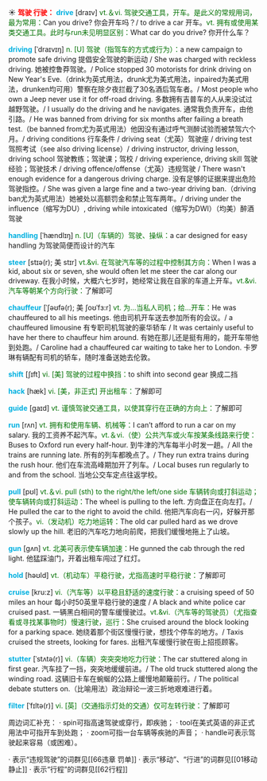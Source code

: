 ☀ <font color="red">**驾驶 行驶：**</font>
<font color="sky blue">**drive**</font> [draɪv] 
<font color="rgb(227, 108, 9)">vt.＆vi. 驾驶交通工具，开车。是此义的常规用词，最为常用：</font>Can you drive? 你会开车吗？/ to drive a car 开车。<font color="rgb(227, 108, 9)">vt. 拥有或使用某类交通工具。此时与run未见明显区别：</font>What car do you drive? 你开什么车？
           
<font color="sky blue">**driving**</font> [ˈdraɪvɪŋ]
<font color="rgb(227, 108, 9)">n. [U] 驾驶（指驾车的方式或行为）：</font>a new campaign to promote safe driving 提倡安全驾驶的新运动 / She was charged with reckless driving. 她被控鲁莽驾驶。/ Police stopped 30 motorists for drink driving on New Year's Eve.（drink为英式用法，drunk尤为美式用法，inpaired为美式用法，drunken均可用）警察在除夕夜拦截了30名酒后驾车者。/ Most people who own a Jeep never use it for off-road driving. 多数拥有吉普车的人从来没试过越野驾驶。/ I usually do the driving and he navigates. 通常我负责开车，由他引路。/ He was banned from driving for six months after failing a breath test.（be banned from尤为英式用法）他因没有通过呼气测醉试验而被禁驾六个月。/ driving conditions 行车条件 / driving seat（尤英）驾驶座 / driving test 驾照考试（see also driving license）/ driving instructor, driving lesson, driving school 驾驶教练；驾驶课；驾校 / driving experience, driving skill 驾驶经验；驾驶技术 / driving offence/offense（尤英）违规驾驶 / There wasn't enough evidence for a dangerous driving charge. 没有足够的证据来提出危险驾驶指控。/ She was given a large fine and a two-year driving ban.（driving ban尤为英式用法）她被处以高额罚金和禁止驾车两年。/ driving under the influence（缩写为DU）, driving while intoxicated（缩写为DWI）（均美）醉酒驾驶
           
<font color="sky blue">**handling**</font> [ˈhændlɪŋ]
<font color="rgb(227, 108, 9)">n. [U]（车辆的）驾驶、操纵：</font>a car designed for easy handling 为驾驶简便而设计的汽车
 
<font color="sky blue">**steer**</font> [stɪə(r); 美 stɪr]
<font color="rgb(227, 108, 9)">vt.&vi. 在驾驶汽车等的过程中控制其方向：</font>When I was a kid, about six or seven, she would often let me steer the car along our driveway. 在我小时候，大概六七岁时，她经常让我在自家的车道上开车。<font color="rgb(227, 108, 9)">vt.&vi. 汽车等朝某个方向行驶：</font>了解即可
                      
<font color="sky blue">**chauffeur**</font> [ˈʃəʊfə(r); 美 ʃoʊˈfɜ:r]
<font color="rgb(227, 108, 9)">vt. 为…当私人司机；给…开车：</font>He was chauffeured to all his meetings. 他由司机开车送去参加所有的会议。/ a chauffeured limousine 有专职司机驾驶的豪华轿车 / It was certainly useful to have her there to chauffeur him around. 有她在那儿还是挺有用的，能开车带他到处跑。/ Caroline had a chauffeured car waiting to take her to London. 卡罗琳有辆配有司机的轿车，随时准备送她去伦敦。

<font color="sky blue">**shift**</font> [ʃɪft]
<font color="rgb(227, 108, 9)">vi. [美] 驾驶的过程中换挡：</font>to shift into second gear 换成二挡       

<font color="sky blue">**hack**</font> [hæk]
<font color="rgb(227, 108, 9)">vi. [美，非正式] 开出租车：</font>了解即可

<font color="sky blue">**guide**</font> [ɡaɪd] 
<font color="rgb(227, 108, 9)">vt. 谨慎驾驶交通工具，以使其穿行在正确的方向上：</font>了解即可

<font color="sky blue">**run**</font> [rʌn] 
<font color="rgb(227, 108, 9)">vt. 拥有和使用车辆、机械等：</font>I can’t afford to run a car on my salary. 我的工资养不起汽车。<font color="rgb(227, 108, 9)">vt.＆vi.（使）公共汽车或火车按某条线路来行使：</font>Buses to Oxford run every half-hour. 到牛津的汽车每半小时发一趟。/ All the trains are running late. 所有的列车都晚点了。/ They run extra trains during the rush hour. 他们在车流高峰期加开了列车。/ Local buses run regularly to and from the school. 当地公交车定点往返学校。

<font color="sky blue">**pull**</font> [pʊl] 
<font color="rgb(227, 108, 9)">vt.＆vi. pull (sth) to the right/the left/one side 车辆转向或打斜运动；使车辆转向或打斜运动：</font>The wheel is pulling to the left. 方向盘正在向左打。/ He pulled the car to the right to avoid the child. 他把汽车向右一闪，好躲开那个孩子。<font color="rgb(227, 108, 9)">vi.（发动机）吃力地运转：</font>The old car pulled hard as we drove slowly up the hill. 老旧的汽车吃力地向前爬，把我们缓慢地拖上了山坡。

<font color="sky blue">**gun**</font> [ɡʌn] 
<font color="rgb(227, 108, 9)">vt. 北美可表示使车辆加速：</font>He gunned the cab through the red light. 他猛踩油门，开着出租车闯过了红灯。

<font color="sky blue">**hold**</font> [həʊld] 
<font color="rgb(227, 108, 9)">vt.（机动车）平稳行驶，尤指高速时平稳行驶：</font>了解即可
           
<font color="sky blue">**cruise**</font> [kru:z]
<font color="rgb(227, 108, 9)">vi.（汽车等）以平稳且舒适的速度行驶：</font>a cruising speed of 50 miles an hour 每小时50英里平稳行驶的速度 / A black and white police car cruised past. 一辆黑白相间的警车缓慢驶过。<font color="rgb(227, 108, 9)">vt.&vi.（汽车等的驾驶员）（尤指查看或寻找某事物时）慢速行驶，巡行：</font>She cruised around the block looking for a parking space. 她绕着那个街区慢慢行驶，想找个停车的地方。/ Taxis cruised the streets, looking for fares. 出租汽车缓慢行驶在街上招揽顾客。
               
<font color="sky blue">**stutter**</font> [ˈstʌtə(r)]
<font color="rgb(227, 108, 9)">vi.（车辆）突突突地吃力行驶：</font>The car stuttered along in first gear. 汽车挂了一挡，突突地缓缓前进。/ The old truck stuttered along the winding road. 这辆旧卡车在蜿蜒的公路上缓慢地颠簸前行。/ The political debate stutters on.（比喻用法）政治辩论一波三折地艰难进行着。

<font color="sky blue">**filter**</font> [ˈfɪltə(r)]
<font color="rgb(227, 108, 9)">vi. [英]（交通指示灯处的交通）仅可左转行驶：</font>了解即可

周边词汇补充：
· spin可指高速驾驶或穿行，即疾驰；
· tool在美式英语的非正式用法中可指开车到处跑；
· zoom可指一台车辆等疾驰的声音；
· handle可表示驾驶起来容易（或困难）。 

· 表示“违规驾驶”的词群见[[66违章 罚单]]
· 表示“移动”、“行进”的词群见[[01移动 静止]]
· 表示“行程”的词群见[[62行程]]
 
